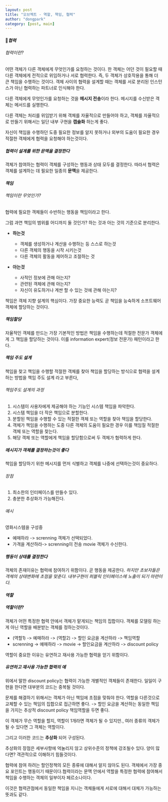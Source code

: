 ```yaml
---
layout: post
title: "오브젝트 - 역할, 책임, 협력"
author: "dongpark"
category: [post, main]
---
```


#### *협력*
###### 협력이란?
어떤 객체가 다른 객체에게 무엇인가를 요청하는 것이다. 한 객체는 어던 것이 필요할 때 다른 객체에게 전적으로 위임하거나 서로 협력한다. 즉, 두 객체가 상호작용을 통해 더 큰 책임을 수행하는 것이다. 객체 사이의 협력을 설계할 때는 객체를 서로 분리된 인스턴스가 아닌 협력하는 파트너로 인식해야 한다.

다른 객체에게 무엇인가를 요청하는 것을 **메시지 전송**이라 한다.
메시지를 수신받은 객체는 메서드를 실행한다.

다른 객체는 처리를 위임받기 위해 객체를 자율적으로 만들어야 하고, 객체를 자율적으로 만들기 위해서는 일단 내부 구현을 **캡슐화** 하는게 좋다.

자신이 책임을 수행하던 도중 필요한 정보를 알지 못하거나 외부의 도움이 필요한 경우 적절한 객체에게 협력을 요청해야 하는것이다.

##### 협력이 설계를 위한 문맥을 결정한다
객체가 참여하는 협력이 객체를 구성하는 행동과 상태 모두를 결정한다. 따라서 협력은 객체를 설계하는 데 필요한 일종의 **문맥**을 제공한다.

#### *책임*
###### 책임이란 무엇인가?
협력에 필요한 객체들이 수반하는 행동을 책임이라고 한다.

그럼 과연 책임의 범위를 어디까지 둘 것인가? 하는 것과 아는 것의 기준으로 분리한다.
* **하는것**
    * 객체를 생성하거나 계산을 수행하는 등 스스로 하는것
    * 다른 객체의 행동을 시작 시키는것
    * 다른 객체의 활동을 제어하고 조절하는 것
    
* **아는것**
    * 사적인 정보에 관해 아는지?
    * 관련된 객체에 관해 아는지?
    * 자신이 유도하거나 계싼 할 수 있는 것에 관해 아는지?

책임은 객체 지향 설계의 핵심이다. 가장 중요한 능력도 곧 책임을 능숙하게 소프트웨어 객체에 할당하는 것이다.

##### 책임할당
자율적인 객체를 만드는 가장 기본적인 방법은 책임을 수행하는데 적절한 전문가 객체에게 그 책임을 할당하는 것이다. 이를 information expert(정보 전문가) 패턴이라고 한다.

##### 책임 주도 설계
책임을 찾고 책임을 수행할 적절한 객체를 찾아 책임을 할당하는 방식으로 협력을 설계하는 방법을 책임 주도 설계 라고 부른다,

###### 책임주도 설계의 과정
1. 시스템이 사용자에게 제공해야 하는 기능인 시스템 책임을 파악한다.
2. 시스템 책임을 더 작은 책임으로 분할한다.
3. 분할된 책임을 수행할 수 있는 적절한 객체 또는 역할을 찾아 책임을 할당한다.
4. 객체가 책임을 수행하는 도중 다른 객체의 도움이 필요한 경우 이를 책임질 적절한 객체 또는 역할을 찾는다.
5. 해당 객체 또는 역할에게 책임을 할당함으로써 두 객체가 협력하게 한다.

##### 메시지가 객체를 결정하는것이 좋다
책임을 할당하기 위한 메시지를 먼저 식별하고 객체를 나중에 선택하는것이 중요하다.

###### 장점
1. 최소한의 인터페이스를 만들수 있다.
2. 충분한 추상화가 가능해진다.

###### 예시
영화시스템을 구성중
- 예매하라 ->  screnning 객체가 선택되었다.
- 가격을 계산하라-> screnning이 전송 movie 객체가 수신한다.

##### 행동이 상태를 결정한다
객체의 존재이유는 협력에 참여하기 위함이다. 곧 행동을 제공한다.
*하지만 초보자들은 객체의 상태변화에 초점을 맞춘다. 내부구현이 퍼블릭 인터페이스에 노출이 되기 마련이다.*

#### *역할*
##### 역할이란?
객체가 어떤 특정한 협력 안에서 객체가 맡게되는 책임의 집합이다.
객체를 모델링 하는게 아닌 역할을 배분받는 객체를 정하는것이다.

* (역할1) -> 예매하라 -> (역할2) -> 할인 요금을 계산하라 -> 책임역할
* screnning -> 예매하라 -> movie -> 할인요금을 계산하라 -> discount policy

역할이 중요한 이유는 유연하고 재사용 가능한 협력을 얻기 위함이다.

##### 유연하고 재사용 가능한 협력의 예
위에서 말한 discount policy는 협력이 가능한 개별적인 객체들이 존재한다. 일일이 구현을 한다면 대부분의 코드는 중복될 것이다.

문제를 해결하기 위해서는 객체가 아닌 책임에 초점을 맞춰야 한다.
역할을 다른것으로 교체할 수 있는 책임의 집합으로 접근하면 좋다.
-> 할인 요금을 계산하는 동일한 책임을 가지는 추상적 discount policy 책임역할을 두면 좋다.

이 객체가 무슨 역할을 할지, 역할이 1개라면 객체가 될 수 있지만., 여러 종류의 객체가 될 수 있다면 그 객체는 역할이다.

그리고 이러한 코드는 **추상화** 되어 구성된다.

추상화의 장점은 세부사항에 억눌리지 않고 상위수준의 정책에 강조될수 있다.
양이 많다면? 객관적으로 이해하기 힘들것이다.

협력에 참여 하려는 할인정책의 모든 종류에 대해서 알지 않아도 된다. 객체에서 가장 중요 포인트는 행동이기 때문이다.협력이라는 문맥 안에서 역할을 특정한 협력에 참여해서 책임을 수행하는 객체의 일부이자 페르소나이다.

이것은 협력관점에서 동일한 책임을 지니는 객체들에게 서로에 대해서 대체가 가능하는 뜻과도 같다.
